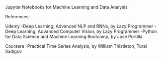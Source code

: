 Jupyter Notebooks for Machine Learning and Data Analysis


References:


Udemy
-Deep Learning, Advanced NLP and RNNs, by Lazy Programmer
-Deep Learning, Advanced Computer Vision, by Lazy Programmer
-Python for Data Science and Machine Learning Bootcamp, by Jose Portilla


Coursera
-Practical Time Series Analysis, by William Thistleton, Tural Sadigov
